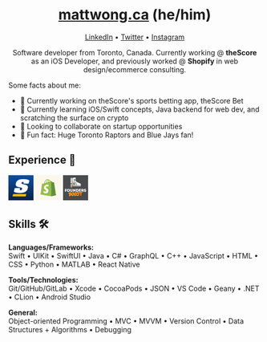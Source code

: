 <h1 align="center"><a href="https://mattwong.ca/">mattwong.ca</a> (he/him)</h1>
<p align="center"><a href="https://www.linkedin.com/in/mattwong-ca/">LinkedIn</a> • <a href="https://twitter.com/mattwong_ca">Twitter</a> • <a href="https://www.instagram.com/mattwong.ca/">Instagram</a></p>
<!--<p align="center">Swift iOS Developer • Android Java Developer • Startups 🚀</p>-->
<p align="center">Software developer from Toronto, Canada. Currently working @ <b>theScore</b> as an iOS Developer, and previously worked @ <b>Shopify</b> in web design/ecommerce consulting.</p>

Some facts about me:
- 📱 Currently working on theScore's sports betting app, theScore Bet
- 📘 Currently learning iOS/Swift concepts, Java backend for web dev, and scratching the surface on crypto
- 🤝 Looking to collaborate on startup opportunities
- 🏀 Fun fact: Huge Toronto Raptors and Blue Jays fan!
<!-- - 🤔 I’m looking for help with ... -->

<h2>Experience 💼</h2>

<img src="https://github.com/MattWong-ca/MattWong-ca/blob/main/theScore.png" width=10% height=10%>  <img src="https://github.com/MattWong-ca/MattWong-ca/blob/main/Shopify.jpeg" width=10% height=10%>  <img src="https://github.com/MattWong-ca/MattWong-ca/blob/main/FoundersBoost.jpeg" width=10% height=10%>

<h2>Skills 🛠</h2>
<b>Languages/Frameworks:</b></br>
Swift • UIKit • SwiftUI • Java • C# • GraphQL • C++ • JavaScript • HTML • CSS • Python • MATLAB • React Native
<p></p>
<b>Tools/Technologies:</b></br>
Git/GitHub/GitLab • Xcode • CocoaPods • JSON • VS Code • Geany • .NET • CLion • Android Studio
<p></p>
<b>General:</b></br>
Object-oriented Programming • MVC • MVVM • Version Control • Data Structures + Algorithms • Debugging
